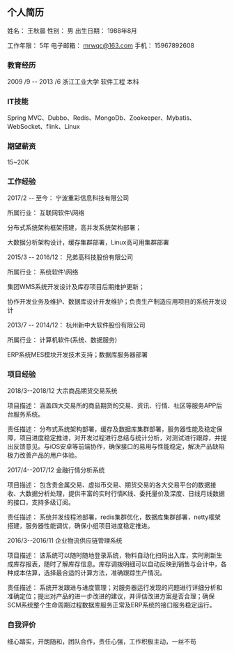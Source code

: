## 个人简历

姓名：	王秋晨   	    性别：	男    	  出生日期：	1988年8月

工作年限：	5年   	    电子邮箱：	mrwqc@163.com    	   手机：	15967892608

### 教育经历

2009 /9 -- 2013 /6	浙江工业大学	软件工程	本科

### IT技能

Spring MVC、Dubbo、Redis、MongoDb、Zookeeper、Mybatis、WebSocket、flink、Linux

### 期望薪资

15~20K

### 工作经验

2017/2 -- 至今：             宁波重彩信息科技有限公司

所属行业：	互联网软件\网络

分布式系统架构框架搭建，高并发系统架构部署；

大数据分析架构设计，缓存集群部署，Linux高可用集群部署

2015/3 -- 2016/12：     兄弟高科技股份有限公司

所属行业：	系统软件\网络

集团WMS系统开发设计及库存项目后期维护更新；

协作开发业务及维护、数据库设计开发维护；负责生产制造应用项目的系统开发设计

2013/7 -- 2014/12：      杭州新中大软件股份有限公司

所属行业：	计算机软件(系统、数据服务)

ERP系统MES模块开发技术支持；数据库服务器部署

### 项目经验

2018/3--2018/12  大宗商品期货交易系统

项目描述：	涵盖四大交易所的商品期货的交易、资讯、行情、社区等服务APP后台服务系统。

责任描述：	分布式系统架构部署，缓存及数据库集群部署，服务器性能及稳定保障，项目进度稳定推进，对开发过程进行总结与统计分析，对测试进行跟踪，并提出反馈意见。与iOS安卓等前端协作，确保接口的易用与性能稳定，解决产品缺陷极力改善产品的用户体验。

2017/4--2017/12  金融行情分析系统

项目描述：	包含贵金属交易、虚拟币交易、期货交易的各大交易平台的数据接收、大数据分析处理，提供丰富的实时行情K线、委托量价及深度、日线月线数据的接口，支持多级订阅。

责任描述：	系统并发线程池部署，redis集群优化，数据库集群部署，netty框架搭建，服务器性能调优，确保小组项目进度稳定推进。

2016/3--2016/11  企业物流供应链管理系统

项目描述：	该系统可以随时随地登录系统，物料自动化扫码出入库，实时刷新生成库存报表，随时了解库存信息。库存调拨明细可以自动反映到销售与会计中，各种成本估算，选择最合适的计算方法，准确跟踪生产情况。

责任描述：	系统开发跟进与进度管理；对服务器运行发现的问题进行详细分析和准确定位；提出对产品的进一步改进的建议，并评估改进方案是否合理；确保SCM系统整个生命周期过程数据库服务正常及ERP系统的接口服务稳定运行。

### 自我评价

细心踏实，开朗随和，团队合作，责任心强，工作积极主动，一丝不苟
